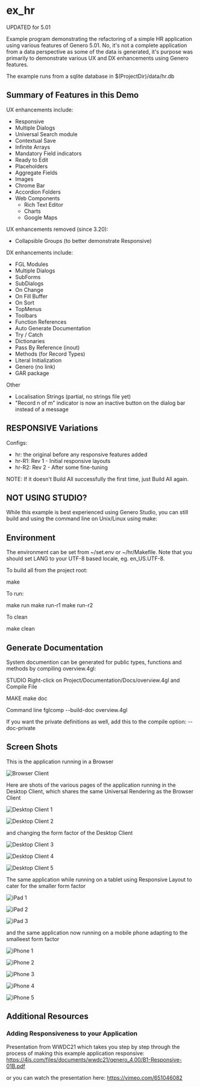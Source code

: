# ex_hr
UPDATED for 5.01

Example program demonstrating the refactoring of a simple HR application
using various features of Genero 5.01. No, it's not a complete application
from a data perspective as some of the data is generated,
it's purpose was primarily to demonstrate various UX and DX enhancements
using Genero features.

The example runs from a sqlite database in
$(ProjectDir)/data/hr.db

## Summary of Features in this Demo

UX enhancements include:
* Responsive
* Multiple Dialogs
* Universal Search module
* Contextual Save
* Infinite Arrays
* Mandatory Field indicators
* Ready to Edit
* Placeholders
* Aggregate Fields
* Images
* Chrome Bar
* Accordion Folders
* Web Components
  * Rich Text Editor
  * Charts
  * Google Maps

UX enhancements removed (since 3.20):
* Collapsible Groups (to better demonstrate Responsive)

DX enhancements include:
* FGL Modules
* Multiple Dialogs
* SubForms
* SubDialogs
* On Change
* On Fill Buffer
* On Sort
* TopMenus
* Toolbars
* Function References
* Auto Generate Documentation
* Try / Catch
* Dictionaries
* Pass By Reference (inout)
* Methods (for Record Types)
* Literal Initialization
* Genero (no link)
* GAR package

Other
* Localisation Strings (partial, no strings file yet)
* "Record n of m" indicator is now an inactive button on the dialog bar instead of a message


## RESPONSIVE Variations

Configs:
* hr: the original before any responsive features added
* hr-R1: Rev 1 - Initial responsive layouts
* hr-R2: Rev 2 - After some fine-tuning

NOTE: If it doesn't Build All successfully the first time, just Build All again.


## NOT USING STUDIO?
While this example is best experienced using Genero Studio, you can still build and using the command line on Unix/Linux using make:

## Environment
The environment can be set from ~/set.env or ~/hr/Makefile.
Note that you should set LANG to your UTF-8 based locale, eg. en_US.UTF-8.

To build all from the project root:

  make

To run:

  make run
  make run-r1
  make run-r2

To clean

  make clean


## Generate Documentation
System documention can be generated for public types, functions and methods by compiling overview.4gl:

STUDIO
  Right-click on Project/Documentation/Docs/overview.4gl and Compile File

MAKE
  make doc

Command line
  fglcomp --build-doc overview.4gl

If you want the private definitions as well, add this to the compile option:
  --doc-private


## Screen Shots

This is the application running in a Browser

![Browser Client](https://user-images.githubusercontent.com/20328875/219250407-b4f709a5-6531-45e4-be29-fb1991ff50b8.png "Browser Client")

Here are shots of the various pages of the application running in the Desktop Client, which shares the same Universal Rendering as the Browser Client

![Desktop Client 1](https://user-images.githubusercontent.com/20328875/219250430-4d2b5eac-3c15-4d5c-aeb5-2097624b6c02.png "Desktop Client 1")

![Desktop Client 2](https://user-images.githubusercontent.com/20328875/219250435-28bf6e5e-e7c2-4203-bfae-2ce7dbf9bf97.png "Desktop Client 2")

and changing the form factor of the Desktop Client

![Desktop Client 3](https://user-images.githubusercontent.com/20328875/219250448-e520707b-ff65-4451-be9d-9c76d09a64a8.png "Desktop Client 3")

![Desktop Client 4](https://user-images.githubusercontent.com/20328875/219250452-7870448d-aa8a-467b-a482-2d4e7ec5912b.png "Desktop Client 4")

![Desktop Client 5](https://user-images.githubusercontent.com/20328875/219250460-3dd417f0-308d-4f44-84ed-e5c432076066.png "Desktop Client 5")

The same application while running on a tablet using Responsive Layout to cater for the smaller form factor

![iPad 1](https://user-images.githubusercontent.com/20328875/219250469-57899f43-0f35-47c7-9239-bbde5cdcb029.png "iPad 1")

![iPad 2](https://user-images.githubusercontent.com/20328875/219250474-bab84f62-7ff8-4cb4-a1f0-7572eaadfd2b.png "iPad 2")

![iPad 3](https://user-images.githubusercontent.com/20328875/219250478-e6f60d65-97de-4de5-bfb6-cc94a54096a6.png "iPad 3")

and the same application now running on a mobile phone adapting to the smalleest form factor

![iPhone 1](https://user-images.githubusercontent.com/20328875/219250482-e767ce8f-4c5e-4b05-bd41-03837ddd007b.png "iPhone 1")

![iPhone 2](https://user-images.githubusercontent.com/20328875/219250485-f2cc3469-6bf2-45d8-b589-47837a4415b8.png "iPhone 2")

![iPhone 3](https://user-images.githubusercontent.com/20328875/219250487-cf0b1d5b-e0d6-4541-b0c1-b02f8dcae057.png "iPhone 3")

![iPhone 4](https://user-images.githubusercontent.com/20328875/219250491-0f1b18b9-6f7e-473c-86de-f66dbee7bd22.png "iPhone 4")

![iPhone 5](https://user-images.githubusercontent.com/20328875/219250492-5cc2ce4a-584a-4d17-a21a-7f4a6a825f8b.png "iPhone 5")


## Additional Resources

### Adding Responsiveness to your Application

Presentation from WWDC21 which takes you step by step through the process of making this example application responsive:
https://4js.com/files/documents/wwdc21/genero_4.00/B1-Responsive-01B.pdf

or you can watch the presentation here:
https://vimeo.com/651046082

